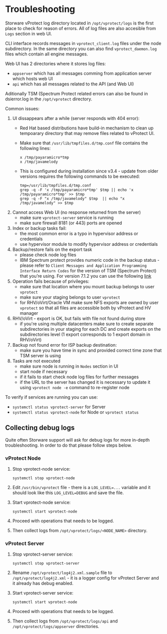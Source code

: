 # Troubleshooting

Storware vProtect log directory located in `/opt/vprotect/logs` is the first place to check for reason of errors. All of log files are also accesible from `Logs` section in web UI.

CLI interface records messages in `vprotect_client.log` files under the node subdirectory. In the same directory you can also find `vprotect_daemon.log` files which contain all engine messages.

Web UI has 2 directories where it stores log files:

* `appserver` which has all messages comming from application server which hosts web UI
* `api` which has all messages related to the API \(and Web UI\)

Aditionally TSM \(Spectrum Protect related errors can also be found in dsierror.log in the `/opt/vprotect` directory.

Common issues:

1. UI dissappears after a while \(server responds with 404 error\):
   * Red Hat based distributions have build-in mechanism to clean up tempoarary directory that may remove files related to vProtect UI.
   * Make sure that `/usr/lib/tmpfiles.d/tmp.conf` file contains the following lines:

     ```text
     x /tmp/payaramicro*tmp
     x /tmp/javamelody
     ```

   * This is configured during installation since v3.4 - update from older versions requires the following commands to be executed:

     ```text
     tmp=/usr/lib/tmpfiles.d/tmp.conf
     grep -q -F 'x /tmp/payaramicro*tmp' $tmp || echo 'x /tmp/payaramicro*tmp' >> $tmp
     grep -q -F "x /tmp/javamelody" $tmp  || echo "x /tmp/javamelody" >> $tmp
     ```
2. Cannot access Web UI \(no response returned from the server\)
   * make sure `vprotect-server` service is running
   * make sure firewall 8181 \(or 443\) ports are opened
3. Index or backup tasks fail:
   * the most common error is a typo in hypervisor address or credentials 
   * use hypervisor module to modify hypervisor address or credentials
4. Backup/restore fails on the export task
   * please check node log files
   * IBM Spectrum protect provides numeric code in the backup status - please refer to `Client Messages and Application Programming Interface Return Codes` for the version of TSM \(Spectrum Protect\) that you’re using. For version 7.1.2 you can use the following [link](http://www-01.ibm.com/support/knowledgecenter/SSGSG7_7.1.2/com.ibm.itsm.msgs.client.doc/b_msgs_client.pdf)
5. Operation fails because of privileges:
   * make sure that location where you mount backup belongs to user `vprotect`
   * make sure your staging belongs to user `vprotect`
   * for RHV/oVirt/Oracle VM make sure NFS exports are owned by user `vprotect` so that all files are accessible both by vProtect and HV manager
6. RHV/oVirt - export is OK, but fails with file not found during store
   * if you're using multiple datacenters make sure to create separate subdirectories in your staging for each DC and create exports on the subdirectories level \(1 export corresponds to 1 export domain in RHV/oVirt\)
7. Backup not found error for ISP backup destination:
   * make sure you have time in sync and provided correct time zone that TSM server is using
8. Tasks are not executed
   * make sure node is running in `Nodes` section in UI
   * start node if necessary
   * if it fails to start check node log files for further messages
   * if the URL to the server has changed it is necessary to update it using `vprotect node -e` command to re-register node

To verify if services are running you can use:

* `systemctl status vprotect-server` for Server
* `systemctl status vprotect-node` for Node or `vprotect status`

## Collecting debug logs

Quite often Storware support will ask for debug logs for more in-depth troubleshooting. In order to do that please follow steps below.

### vProtect Node

1. Stop vprotect-node service:

   `systemctl stop vprotect-node`

2. Edit `/usr/bin/vprotect` file - there is a `LOG_LEVEL=...` variable and it should look like this `LOG_LEVEL=DEBUG` and save the file.
3. Start vprotect-node service:

   `systemctl start vprotect-node`

4. Proceed with operations that needs to be logged.
5. Then collect logs from `/opt/vprotect/logs/<NODE_NAME>` directory.

### **vProtect Server**

1. Stop vprotect-server service:

   `systemctl stop vprotect-server`

2. Rename `/opt/vprotect/log4j2.xml.sample` file to `/opt/vprotect/log4j2.xml`  - it is a logger config for vProtect Server and it already has debug enabled.
3. Start vprotect-server service:

   `systemctl start vprotect-node`

4. Proceed with operations that needs to be logged.
5. Then collect logs from `/opt/vprotect/logs/api` and `/opt/vprotect/logs/appserver` directories.

